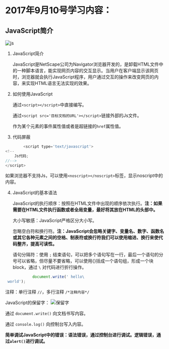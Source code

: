 # 2017年9月10号学习内容：

## JavaScript简介

<img src="http://bmvjcv.img48.wal8.com/img48/17283365_20170904015317/150514351957.jpg" alt="js" border="0" />

1. JavaScript简介

   JavaScript是NetScape公司为Navigator浏览器开发的，是卸载HTML文件中的一种脚本语言，能实现网页内容的交互显示。当用户在客户端显示该网页时，浏览器就会执行JavaScript程序，用户通过交互的操作来改变网页的内容，来实现HTML语言无法实现的效果。

2. 如何使用JavaScript
   
   通过`<script></script>`中直接编写。
   
   通过`<script src='目标文档的URL'></script>`链接外部的Js文件。
   
   作为某个元素的事件属性值或者是超链接的`href`属性值。

3. 代码屏蔽

```js
		<script type='text/javascript'>
<!--
	Js代码;
//-->
</script>
```

   如果浏览器不支持Js，可以使用`<noscript></noscript>`标签，显示noscript中的内容。

4. JavaScript的基本语法

   JavaScript的执行顺序：按照在HTML文件中出现的顺序依次执行。**注：如果需要在HTML文件执行函数或者全局变量，最好将其放在HTML的头部中。**
   
   大小写敏感：JavaScript严格区分大小写。
   
   忽略空白符和换行符。**注：JavaScript会忽略关键字、变量名、数字、函数名或其它各种元素之间的空格、制表符或换行符我们可以使用缩进、换行来使代码整齐，提高可读性。**
   
   语句分隔符：使用 `;` 结束语句，可以把多个语句写在一行，最后一个语句的分号可以省略，但尽量不要省略，可以使用{}括成一个语句组，形成一个块block，通过 `\` 对代码进行折行操作。

```js
			document.write(' hello\
 world');
 ```

   注释：单行注释 `//`，多行注释 `/*注释内容*/`
   
   JavaScript的保留字：
   <img src="http://bmvjcv.img48.wal8.com/img48/17283365_20170904015317/150514339087.png" alt="保留字" border="0" />
			
   通过 `document.write()` 向文档书写内容。
   
   通过 `console.log()` 向控制台写入内容。
   
   **简单调试JavaScript中的错误：语法错误，通过控制台进行调试。逻辑错误，通过`alert()`进行调试。**